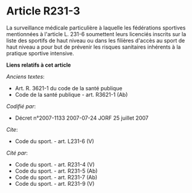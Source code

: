 # Article R231-3

La surveillance médicale particulière à laquelle les fédérations sportives mentionnées à l'article L. 231-6 soumettent leurs
licenciés inscrits sur la liste des sportifs de haut niveau ou dans les filières d'accès au sport de haut niveau a pour but
de prévenir les risques sanitaires inhérents à la pratique sportive intensive.

**Liens relatifs à cet article**

_Anciens textes_:

  - Art. R. 3621-1 du code de la santé publique
  - Code de la santé publique - art. R3621-1 (Ab)

_Codifié par_:

  - Décret n°2007-1133 2007-07-24 JORF 25 juillet 2007

_Cite_:

  - Code du sport. - art. L231-6 (V)

_Cité par_:

  - Code du sport. - art. R231-4 (V)
  - Code du sport. - art. R231-5 (Ab)
  - Code du sport. - art. R231-7 (Ab)
  - Code du sport. - art. R231-9 (V)
